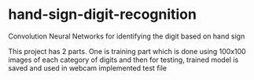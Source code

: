 # hand-sign-digit-recognition
Convolution Neural Networks for identifying the digit based on hand sign

This project has 2 parts. One is training part which is done using 100x100 images of each category of digits and then for testing, trained model is saved and used in 
webcam implemented test file
